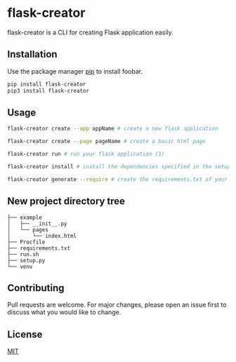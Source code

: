# flask-creator

flask-creator is a CLI for creating Flask application easily.

## Installation

Use the package manager [pip](https://pip.pypa.io/en/stable/) to install foobar.

```bash
pip install flask-creator
pip3 install flask-creator
```


## Usage

```bash
flask-creator create --app appName # create a new flask application 

flask-creator create --page pageName # create a basic html page 

flask-creator run # run your flask application (1)

flask-creator install # install the dependencies specified in the setup.py of your application

flask-creator generate --require # create the requirements.txt of your application 
```

## New project directory tree 

```
├── example
│   ├── __init__.py
│   └── pages
│       └── index.html
├── Procfile
├── requirements.txt
├── run.sh
├── setup.py
└── venv
```

## Contributing
Pull requests are welcome. For major changes, please open an issue first to discuss what you would like to change.

## License
[MIT](https://github.com/MOSvisio/flask-creator/blob/master/LICENCE)
